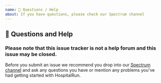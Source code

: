 ```yaml
---
name: 💬 Questions / Help
about: If you have questions, please check our Spectrum channel 
---
```


## 💬 Questions and Help

### Please note that this issue tracker is not a help forum and this issue may be closed.

Before you submit an issue we recommend you drop into our [Spectrum channel](https://spectrum.chat/hospitalrun) and ask any questions you have or mention any problems you've had getting started with HospitalRun.
